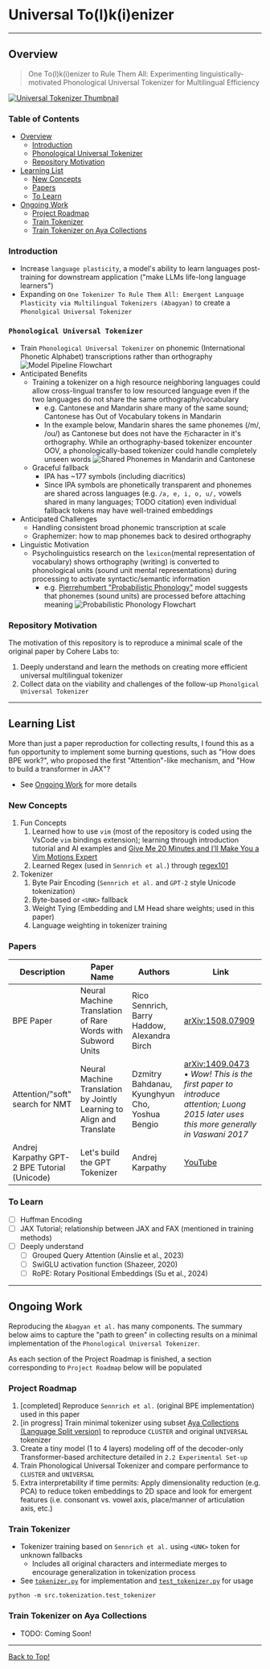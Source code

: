 # Universal To(l)k(i)enizer
___
## Overview
> One To(l)k(i)enizer to Rule Them All: Experimenting linguistically-motivated Phonological Universal Tokenizer for Multilingual Efficiency

[![Universal Tokenizer Thumbnail](assets/Universal_Tokenizer_Thumbnail_PlayButton.png)](https://youtu.be/0yvCMspM_HY)

### Table of Contents
- [Overview](#overview)
  - [Introduction](#introduction)
  - [Phonological Universal Tokenizer](#phonological-universal-tokenizer)
  - [Repository Motivation](#repository-motivation)
- [Learning List](#learning-list)
  - [New Concepts](#new-concepts)
  - [Papers](#papers)
  - [To Learn](#to-learn)
- [Ongoing Work](#ongoing-work)
  - [Project Roadmap](#project-roadmap)
  - [Train Tokenizer](#train-tokenizer)
  - [Train Tokenizer on Aya Collections](#train-tokenizer-on-aya-collections)

### Introduction
- Increase `language plasticity`, a model's ability to learn languages post-training for downstream application ("make LLMs life-long language learners")
- Expanding on `One Tokenizer To Rule Them All: Emergent Language Plasticity via Multilingual Tokenizers (Abagyan)` to create a `Phonolgical Universal Tokenizer`
### `Phonological Universal Tokenizer`
- Train `Phonological Universal Tokenizer` on phonemic (International Phonetic Alphabet) transcriptions rather than orthography
![Model Pipeline Flowchart](assets/Model_Pipeline_Flowchart.png)
- Anticipated Benefits 
	- Training a tokenizer on a high resource neighboring languages could allow cross-lingual transfer to low resourced language even if the two languages do not share the same orthography/vocabulary
		- e.g. Cantonese and Mandarin share many of the same sound; Cantonese has Out of Vocabulary tokens in Mandarin
		- In the example below, Mandarin shares the same phonemes (/m/, /ou/) as Cantonese but does not have the `冇`character in it's orthography. While an orthography-based tokenizer encounter OOV, a phonologically-based tokenizer could handle completely unseen words
		![Shared Phonemes in Mandarin and Cantonese](assets/You_Mou_Shared_Tokenization.png)
	- Graceful fallback
		- IPA has ~177 symbols (including diacritics)
		- Since IPA symbols are phonetically transparent and phonemes are shared across languages (e.g. `/a, e, i, o, u/,` vowels shared in many languages; TODO citation) even individual fallback tokens may have well-trained embeddings
- Anticipated Challenges
	- Handling consistent broad phonemic transcription at scale
	- Graphemizer: how to map phonemes back to desired orthography
- Linguistic Motivation
	- Psycholinguistics research on the `lexicon`(mental representation of vocabulary) shows orthography (writing) is converted to phonological units (sound unit mental representations) during processing to activate syntactic/semantic information
		- e.g. [Pierrehumbert "Probabilistic Phonology"](https://www.phon.ox.ac.uk/jpierrehumbert/publications/Pierrehumbert_2003.pdf) model suggests that phonemes (sound units) are processed before attaching meaning
		![Probabilistic Phonology Flowchart](assets/Pierrehumbert_Probabilistic_Phonology_Model.excalidraw.png)

### Repository Motivation
The motivation of this repository is to reproduce a minimal scale of the original paper by Cohere Labs to:
1. Deeply understand and learn the methods on creating more efficient universal multilingual tokenizer
2. Collect data on the viability and challenges of the follow-up `Phonolgical Universal Tokenizer`
___
## Learning List
More than just a paper reproduction for collecting results, I found this as a fun opportunity to implement some burning questions, such as "How does BPE work?", who proposed the first "Attention"-like mechanism, and "How to build a transformer in JAX"?
- See [Ongoing Work](#ongoing-work) for more details

### New Concepts
1. Fun Concepts
	1. Learned how to use `vim` (most of the repository is coded using the VsCode `vim` bindings extension); learning through introduction tutorial and AI examples and [Give Me 20 Minutes and I’ll Make You a Vim Motions Expert](https://www.youtube.com/watch?v=z4eA2eC28qg)
	2. Learned Regex (used in `Sennrich et al.`) through [regex101](https://regex101.com)
2. Tokenizer
	1. Byte Pair Encoding (`Sennrich et al.` and `GPT-2` style Unicode tokenization)
	2. Byte-based or `<UNK>` fallback
	3. Weight Tying (Embedding and LM Head share weights; used in this paper)
	4. Language weighting in tokenizer training
### Papers
| Description                                  | Paper Name                                                            | Authors                                        | Link                                                                                                                                                                     |
| -------------------------------------------- | --------------------------------------------------------------------- | ---------------------------------------------- | ------------------------------------------------------------------------------------------------------------------------------------------------------------------------ |
| BPE Paper                                    | Neural Machine Translation of Rare Words with Subword Units           | Rico Sennrich, Barry Haddow, Alexandra Birch   | [arXiv:1508.07909](https://arxiv.org/abs/1508.07909)                                                                                                                     |
| Attention/"soft" search for NMT              | Neural Machine Translation by Jointly Learning to Align and Translate | Dzmitry Bahdanau, Kyunghyun Cho, Yoshua Bengio | [arXiv:1409.0473](https://arxiv.org/abs/1409.0473)<br>• *Wow! This is the first paper to introduce attention; Luong 2015 later uses this more generally in Vaswani 2017* |
| Andrej Karpathy GPT-2 BPE Tutorial (Unicode) | Let's build the GPT Tokenizer                                         | Andrej Karpathy                                | [YouTube](https://youtu.be/zduSFxRajkE?feature=shared)                                                                                                                   |
### To Learn
- [ ] Huffman Encoding
- [ ] JAX Tutorial; relationship between JAX and FAX (mentioned in training methods)
- [ ] Deeply understand
	- [ ] Grouped Query Attention \(Ainslie et al., 2023)
	- [ ] SwiGLU activation function (Shazeer, 2020)
	- [ ] RoPE: Rotary Positional Embeddings (Su et al., 2024)
___
## Ongoing Work
Reproducing the `Abagyan et al.` has many components. The summary below aims to capture the "path to green" in collecting results on a minimal implementation of the `Phonological Universal Tokenizer`.

As each section of the Project Roadmap is finished, a section corresponding to `Project Roadmap` below will be populated
### Project Roadmap
1. \[completed] Reproduce `Sennrich et al.` (original BPE implementation) used in this paper
2. \[in progress] Train minimal tokenizer using subset [Aya Collections (Language Split version)](https://huggingface.co/datasets/CohereLabs/aya_collection_language_split) to reproduce `CLUSTER` and original `UNIVERSAL` tokenizer
3. Create a tiny model (1 to 4 layers) modeling off of the decoder-only Transformer-based architecture detailed in `2.2 Experimental Set-up`
4. Train Phonological Universal Tokenizer and compare performance to `CLUSTER` and `UNIVERSAL`
5. Extra interpretability if time permits: Apply dimensionality reduction (e.g. PCA) to reduce token embeddings to 2D space and look for emergent features (i.e. consonant vs. vowel axis, place/manner of articulation axis, etc.)
### Train Tokenizer
- Tokenizer training based on `Sennrich et al.` using `<UNK>` token for unknown fallbacks
	- Includes all original characters and intermediate merges to encourage generalization in tokenization process
- See [`tokenizer.py`](src/tokenization/tokenizer.py) for implementation and [`test_tokenizer.py`](src/tokenization/tokenizer.py) for usage 
```
python -m src.tokenization.test_tokenizer
```
### Train Tokenizer on Aya Collections
- TODO: Coming Soon!
___
[Back to Top!](#table-of-contents)